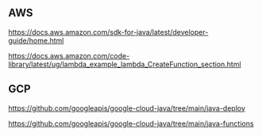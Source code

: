 
## AWS

https://docs.aws.amazon.com/sdk-for-java/latest/developer-guide/home.html

https://docs.aws.amazon.com/code-library/latest/ug/lambda_example_lambda_CreateFunction_section.html

## GCP

https://github.com/googleapis/google-cloud-java/tree/main/java-deploy

https://github.com/googleapis/google-cloud-java/tree/main/java-functions